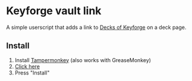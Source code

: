 # Keyforge vault link
A simple userscript that adds a link to [Decks of Keyforge](https://decksofkeyforge.com/) on a deck page.

## Install
1. Install [Tampermonkey](https://www.tampermonkey.net/) (also works with GreaseMonkey)
2. [Click here](https://github.com/adnanmula/keyforge-vault-link/raw/master/script.user.js)
3. Press "Install"
